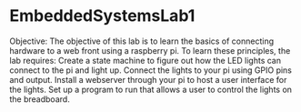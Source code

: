# EmbeddedSystemsLab1
Objective:
The objective of this lab is to learn the basics of connecting hardware to a web front using a raspberry pi. To learn these principles, the lab requires:
Create a state machine to figure out how the LED lights can connect to the pi and light up.
Connect the lights to your pi using GPIO pins and output. 
Install a webserver through your pi to host a user interface for the lights.
Set up a program to run that allows a user to control the lights on the breadboard. 
